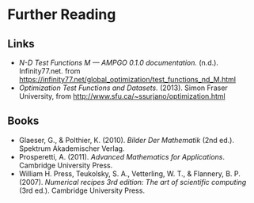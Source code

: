 # Further Reading

## Links

- _N-D Test Functions M — AMPGO 0.1.0 documentation._ (n.d.). Infinity77.net.
  from <https://infinity77.net/global_optimization/test_functions_nd_M.html>
- _Optimization Test Functions and Datasets._ (2013). Simon Fraser University,
  from <http://www.sfu.ca/~ssurjano/optimization.html>

## Books

- Glaeser, G., & Polthier, K. (2010). _Bilder Der Mathematik_ (2nd ed.).
  Spektrum Akademischer Verlag.
- Prosperetti, A. (2011). _Advanced Mathematics for Applications_. Cambridge
  University Press.
- William H. Press, Teukolsky, S. A., Vetterling, W. T., & Flannery, B. P.
  (2007). _Numerical recipes 3rd edition: The art of scientific computing_ (3rd
  ed.). Cambridge University Press.
